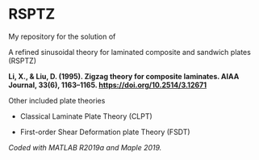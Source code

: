 # RSPTZ
My repository for the solution of 

A refined sinusoidal  theory for laminated composite and sandwich plates (RSPTZ)

**Li, X., & Liu, D. (1995). Zigzag theory for composite laminates. AIAA Journal, 33(6), 1163–1165. https://doi.org/10.2514/3.12671**

Other included plate theories

- Classical Laminate Plate Theory (CLPT)

- First-order Shear Deformation plate Theory (FSDT)


*Coded with MATLAB R2019a and Maple 2019.*
